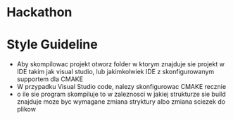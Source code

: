 # Hackathon

# Style Guideline
- Aby skompilowac projekt otworz folder w ktorym znajduje sie projekt w IDE takim jak visual studio, lub jakimkolwiek IDE z skonfigurowanym supportem dla CMAKE
- W przypadku Visual Studio code, nalezy skonfigurowac CMAKE recznie
- o ile sie program skompiluje to w zaleznosci w jakiej strukturze sie build znajduje moze byc wymagane zmiana stryktury albo zmiana sciezek do plikow
